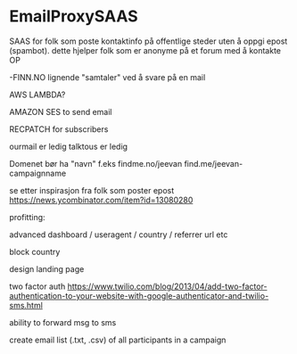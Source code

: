 # EmailProxySAAS

SAAS for folk som poste kontaktinfo på offentlige steder uten å oppgi epost (spambot).
dette hjelper folk som er anonyme på et forum med å kontakte OP

-FINN.NO lignende "samtaler" ved å svare på en mail

AWS LAMBDA?

AMAZON SES to send email

RECPATCH for subscribers


ourmail er ledig
talktous er ledig	

Domenet bør ha "navn"
f.eks
findme.no/jeevan
find.me/jeevan-campaignname

se etter inspirasjon fra folk som poster epost 
https://news.ycombinator.com/item?id=13080280

profitting:

advanced dashboard / useragent / country / referrer url etc

block country

design landing page

two factor auth 
https://www.twilio.com/blog/2013/04/add-two-factor-authentication-to-your-website-with-google-authenticator-and-twilio-sms.html

ability to forward msg to sms

create email list (.txt, .csv) of all participants in a campaign


